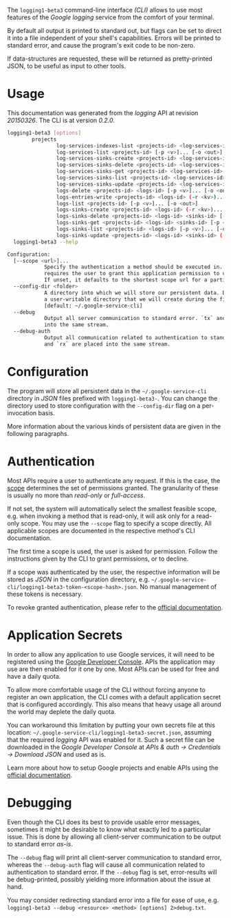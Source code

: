<!---
DO NOT EDIT !
This file was generated automatically from 'src/mako/cli/README.md.mako'
DO NOT EDIT !
-->
The `logging1-beta3` command-line interface *(CLI)* allows to use most features of the *Google logging* service from the comfort of your terminal.

By default all output is printed to standard out, but flags can be set to direct it into a file independent of your shell's
capabilities. Errors will be printed to standard error, and cause the program's exit code to be non-zero.

If data-structures are requested, these will be returned as pretty-printed JSON, to be useful as input to other tools.

# Usage

This documentation was generated from the *logging* API at revision *20150326*. The CLI is at version *0.2.0*.

```bash
logging1-beta3 [options]
        projects
                log-services-indexes-list <projects-id> <log-services-id> [-p <v>]... [-o <out>]
                log-services-list <projects-id> [-p <v>]... [-o <out>]
                log-services-sinks-create <projects-id> <log-services-id> (-r <kv>)... [-p <v>]... [-o <out>]
                log-services-sinks-delete <projects-id> <log-services-id> <sinks-id> [-p <v>]... [-o <out>]
                log-services-sinks-get <projects-id> <log-services-id> <sinks-id> [-p <v>]... [-o <out>]
                log-services-sinks-list <projects-id> <log-services-id> [-p <v>]... [-o <out>]
                log-services-sinks-update <projects-id> <log-services-id> <sinks-id> (-r <kv>)... [-p <v>]... [-o <out>]
                logs-delete <projects-id> <logs-id> [-p <v>]... [-o <out>]
                logs-entries-write <projects-id> <logs-id> (-r <kv>)... [-p <v>]... [-o <out>]
                logs-list <projects-id> [-p <v>]... [-o <out>]
                logs-sinks-create <projects-id> <logs-id> (-r <kv>)... [-p <v>]... [-o <out>]
                logs-sinks-delete <projects-id> <logs-id> <sinks-id> [-p <v>]... [-o <out>]
                logs-sinks-get <projects-id> <logs-id> <sinks-id> [-p <v>]... [-o <out>]
                logs-sinks-list <projects-id> <logs-id> [-p <v>]... [-o <out>]
                logs-sinks-update <projects-id> <logs-id> <sinks-id> (-r <kv>)... [-p <v>]... [-o <out>]
  logging1-beta3 --help

Configuration:
  [--scope <url>]...
            Specify the authentication a method should be executed in. Each scope 
            requires the user to grant this application permission to use it. 
            If unset, it defaults to the shortest scope url for a particular method.
  --config-dir <folder>
            A directory into which we will store our persistent data. Defaults to 
            a user-writable directory that we will create during the first invocation.
            [default: ~/.google-service-cli]
  --debug
            Output all server communication to standard error. `tx` and `rx` are placed 
            into the same stream.
  --debug-auth
            Output all communication related to authentication to standard error. `tx` 
            and `rx` are placed into the same stream.

```

# Configuration

The program will store all persistent data in the `~/.google-service-cli` directory in *JSON* files prefixed with `logging1-beta3-`.  You can change the directory used to store configuration with the `--config-dir` flag on a per-invocation basis.

More information about the various kinds of persistent data are given in the following paragraphs.

# Authentication

Most APIs require a user to authenticate any request. If this is the case, the [scope][scopes] determines the 
set of permissions granted. The granularity of these is usually no more than *read-only* or *full-access*.

If not set, the system will automatically select the smallest feasible scope, e.g. when invoking a
method that is read-only, it will ask only for a read-only scope. 
You may use the `--scope` flag to specify a scope directly. 
All applicable scopes are documented in the respective method's CLI documentation.

The first time a scope is used, the user is asked for permission. Follow the instructions given 
by the CLI to grant permissions, or to decline.

If a scope was authenticated by the user, the respective information will be stored as *JSON* in the configuration
directory, e.g. `~/.google-service-cli/logging1-beta3-token-<scope-hash>.json`. No manual management of these tokens
is necessary.

To revoke granted authentication, please refer to the [official documentation][revoke-access].

# Application Secrets

In order to allow any application to use Google services, it will need to be registered using the 
[Google Developer Console][google-dev-console]. APIs the application may use are then enabled for it
one by one. Most APIs can be used for free and have a daily quota.

To allow more comfortable usage of the CLI without forcing anyone to register an own application, the CLI
comes with a default application secret that is configured accordingly. This also means that heavy usage
all around the world may deplete the daily quota.

You can workaround this limitation by putting your own secrets file at this location: 
`~/.google-service-cli/logging1-beta3-secret.json`, assuming that the required *logging* API 
was enabled for it. Such a secret file can be downloaded in the *Google Developer Console* at 
*APIs & auth -> Credentials -> Download JSON* and used as is.

Learn more about how to setup Google projects and enable APIs using the [official documentation][google-project-new].


# Debugging

Even though the CLI does its best to provide usable error messages, sometimes it might be desirable to know
what exactly led to a particular issue. This is done by allowing all client-server communication to be 
output to standard error *as-is*.

The `--debug` flag will print all client-server communication to standard error, whereas the `--debug-auth` flag
will cause all communication related to authentication to standard error.
If the `--debug` flag is set, error-results will be debug-printed, possibly yielding more information about the 
issue at hand.

You may consider redirecting standard error into a file for ease of use, e.g. `logging1-beta3 --debug <resource> <method> [options] 2>debug.txt`.


[scopes]: https://developers.google.com/+/api/oauth#scopes
[revoke-access]: http://webapps.stackexchange.com/a/30849
[google-dev-console]: https://console.developers.google.com/
[google-project-new]: https://developers.google.com/console/help/new/